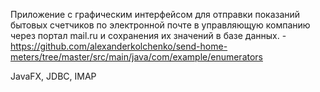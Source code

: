 
Приложение с графическим интерфейсом для отправки показаний бытовых счетчиков по электронной почте 
в управляющую компанию через портал mail.ru и сохранения их значений в базе данных.
-https://github.com/alexanderkolchenko/send-home-meters/tree/master/src/main/java/com/example/enumerators

JavaFX, JDBC, IMAP


